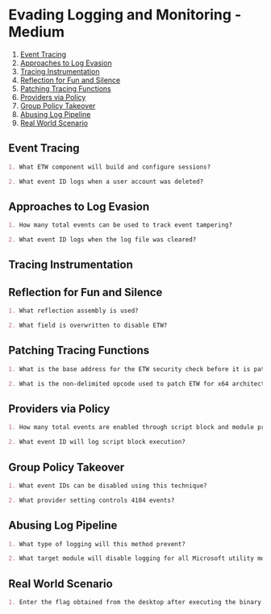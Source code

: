 # Evading Logging and Monitoring - Medium

1. [Event Tracing](#event-tracing)
2. [Approaches to Log Evasion](#approaches-to-log-evasion)
3. [Tracing Instrumentation](#tracing-instrumentation)
4. [Reflection for Fun and Silence](#reflection-for-fun-and-silence)
5. [Patching Tracing Functions](#patching-tracing-functions)
6. [Providers via Policy](#providers-via-policy)
7. [Group Policy Takeover](#group-policy-takeover)
8. [Abusing Log Pipeline](#abusing-log-pipeline)
9. [Real World Scenario](#real-world-scenario)

## Event Tracing

```markdown
1. What ETW component will build and configure sessions?

2. What event ID logs when a user account was deleted?
```

## Approaches to Log Evasion

```markdown
1. How many total events can be used to track event tampering?

2. What event ID logs when the log file was cleared?
```

## Tracing Instrumentation

## Reflection for Fun and Silence

```markdown
1. What reflection assembly is used?

2. What field is overwritten to disable ETW?
```

## Patching Tracing Functions

```markdown
1. What is the base address for the ETW security check before it is patched?

2. What is the non-delimited opcode used to patch ETW for x64 architecture?
```

## Providers via Policy

```markdown
1. How many total events are enabled through script block and module providers?

2. What event ID will log script block execution?
```

## Group Policy Takeover

```markdown
1. What event IDs can be disabled using this technique?

2. What provider setting controls 4104 events?
```

## Abusing Log Pipeline

```markdown
1. What type of logging will this method prevent?

2. What target module will disable logging for all Microsoft utility modules?
```

## Real World Scenario

```markdown
1. Enter the flag obtained from the desktop after executing the binary.
```
